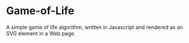 Game-of-Life
============

A simple game of life algorithm, written in Javascript and rendered as an SVG element in a Web page.
